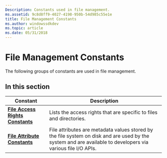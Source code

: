 ```yaml
---
Description: Constants used in file management.
ms.assetid: 9c8d8ff9-4027-4198-950b-54d985c55e1e
title: File Management Constants
ms.author: windowssdkdev
ms.topic: article
ms.date: 05/31/2018
---
```


# File Management Constants

The following groups of constants are used in file management.

## In this section



| Constant                                                                        | Description                                                                                                                                                            |
|---------------------------------------------------------------------------------|------------------------------------------------------------------------------------------------------------------------------------------------------------------------|
| [**File Access Rights Constants**](file-access-rights-constants.md)<br/> | Lists the access rights that are specific to files and directories.<br/>                                                                                         |
| [**File Attribute Constants**](file-attribute-constants.md)<br/>         | File attributes are metadata values stored by the file system on disk and are used by the system and are available to developers via various file I/O APIs.<br/> |



 

 

 




